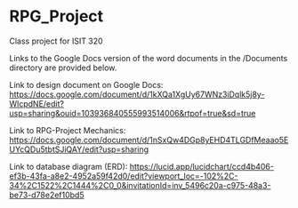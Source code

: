 # RPG_Project
Class project for ISIT 320

Links to the Google Docs version of the word documents in the /Documents directory are provided below.

Link to design document on Google Docs: https://docs.google.com/document/d/1kXQa1XgUy67WNz3iDqlk5j8y-WlcpdNE/edit?usp=sharing&ouid=103936840555993514006&rtpof=true&sd=true

Link to RPG-Project Mechanics: https://docs.google.com/document/d/1nSxQw4DGp8yEHD4TLGDfMeaao5EUYcQDu5tbtSJiQAY/edit?usp=sharing

Link to database diagram (ERD): https://lucid.app/lucidchart/ccd4b406-ef3b-43fa-a8e2-4952a59f42d0/edit?viewport_loc=-102%2C-34%2C1522%2C1444%2C0_0&invitationId=inv_5496c20a-c975-48a3-be73-d78e2ef10bd5
